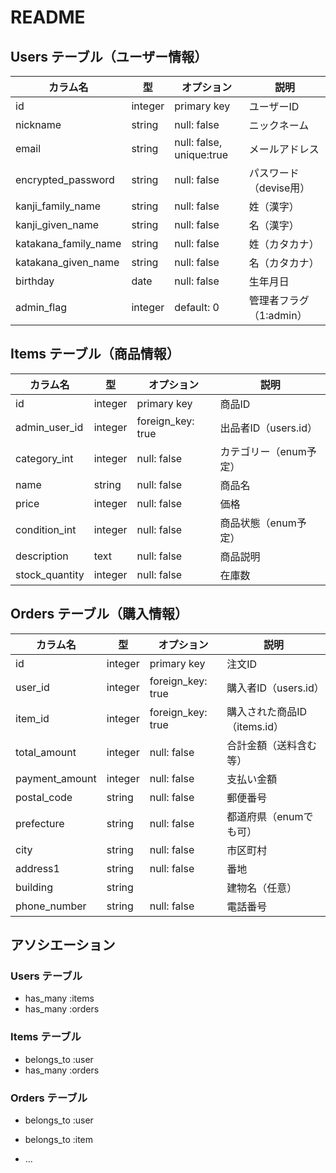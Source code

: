 # README

## Users テーブル（ユーザー情報）
| カラム名                   | 型       | オプション                     | 説明               |
| ---------------------- | ------- | ------------------------- | ---------------- |
| id                     | integer | primary key               | ユーザーID           |
| nickname               | string  | null: false               | ニックネーム           |
| email                  | string  | null: false, unique\:true | メールアドレス          |
| encrypted\_password    | string  | null: false               | パスワード（devise用）   |
| kanji\_family\_name    | string  | null: false               | 姓（漢字）            |
| kanji\_given\_name     | string  | null: false               | 名（漢字）            |
| katakana\_family\_name | string  | null: false               | 姓（カタカナ）          |
| katakana\_given\_name  | string  | null: false               | 名（カタカナ）          |
| birthday               | date    | null: false               | 生年月日             |
| admin\_flag            | integer | default: 0                | 管理者フラグ（1\:admin） |

## Items テーブル（商品情報）
| カラム名            | 型       | オプション              | 説明              |
| --------------- | ------- | ------------------ | --------------- |
| id              | integer | primary key        | 商品ID            |
| admin\_user\_id | integer | foreign\_key: true | 出品者ID（users.id） |
| category\_int   | integer | null: false        | カテゴリー（enum予定）   |
| name            | string  | null: false        | 商品名             |
| price           | integer | null: false        | 価格              |
| condition\_int  | integer | null: false        | 商品状態（enum予定）    |
| description     | text    | null: false        | 商品説明            |
| stock\_quantity | integer | null: false        | 在庫数             |

## Orders テーブル（購入情報）
| カラム名            | 型       | オプション              | 説明                  |
| --------------- | ------- | ------------------ | ------------------- |
| id              | integer | primary key        | 注文ID                |
| user\_id        | integer | foreign\_key: true | 購入者ID（users.id）     |
| item\_id        | integer | foreign\_key: true | 購入された商品ID（items.id） |
| total\_amount   | integer | null: false        | 合計金額（送料含む等）         |
| payment\_amount | integer | null: false        | 支払い金額               |
| postal\_code  | string | null: false | 郵便番号          |
| prefecture    | string | null: false | 都道府県（enumでも可） |
| city          | string | null: false | 市区町村          |
| address1      | string | null: false | 番地            |
| building      | string |             | 建物名（任意）       |
| phone\_number | string | null: false | 電話番号          |


## アソシエーション
### Users テーブル
* has_many :items
* has_many :orders

### Items テーブル
* belongs_to :user
* has_many :orders

### Orders テーブル
* belongs_to :user
* belongs_to :item

* ...
